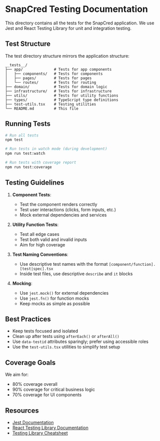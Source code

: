 # SnapCred Testing Documentation

This directory contains all the tests for the SnapCred application. We use Jest and React Testing Library for unit and integration testing.

## Test Structure

The test directory structure mirrors the application structure:

```
__tests__/
├── app/              # Tests for app components
│   ├── components/   # Tests for components
│   ├── pages/        # Tests for pages
│   └── routes/       # Tests for routing
├── domain/           # Tests for domain logic
├── infrastructure/   # Tests for infrastructure
├── utils/            # Tests for utility functions
├── types/            # TypeScript type definitions
├── test-utils.tsx    # Testing utilities
└── README.md         # This file
```

## Running Tests

```bash
# Run all tests
npm test

# Run tests in watch mode (during development)
npm run test:watch

# Run tests with coverage report
npm run test:coverage
```

## Testing Guidelines

1. **Component Tests**:

   - Test the component renders correctly
   - Test user interactions (clicks, form inputs, etc.)
   - Mock external dependencies and services

2. **Utility Function Tests**:

   - Test all edge cases
   - Test both valid and invalid inputs
   - Aim for high coverage

3. **Test Naming Conventions**:

   - Use descriptive test names with the format `[component/function].[test|spec].tsx`
   - Inside test files, use descriptive `describe` and `it` blocks

4. **Mocking**:
   - Use `jest.mock()` for external dependencies
   - Use `jest.fn()` for function mocks
   - Keep mocks as simple as possible

## Best Practices

- Keep tests focused and isolated
- Clean up after tests using `afterEach()` or `afterAll()`
- Use `data-testid` attributes sparingly; prefer using accessible roles
- Use the `test-utils.tsx` utilities to simplify test setup

## Coverage Goals

We aim for:

- 80% coverage overall
- 90% coverage for critical business logic
- 70% coverage for UI components

## Resources

- [Jest Documentation](https://jestjs.io/docs/getting-started)
- [React Testing Library Documentation](https://testing-library.com/docs/react-testing-library/intro/)
- [Testing Library Cheatsheet](https://testing-library.com/docs/react-testing-library/cheatsheet)

